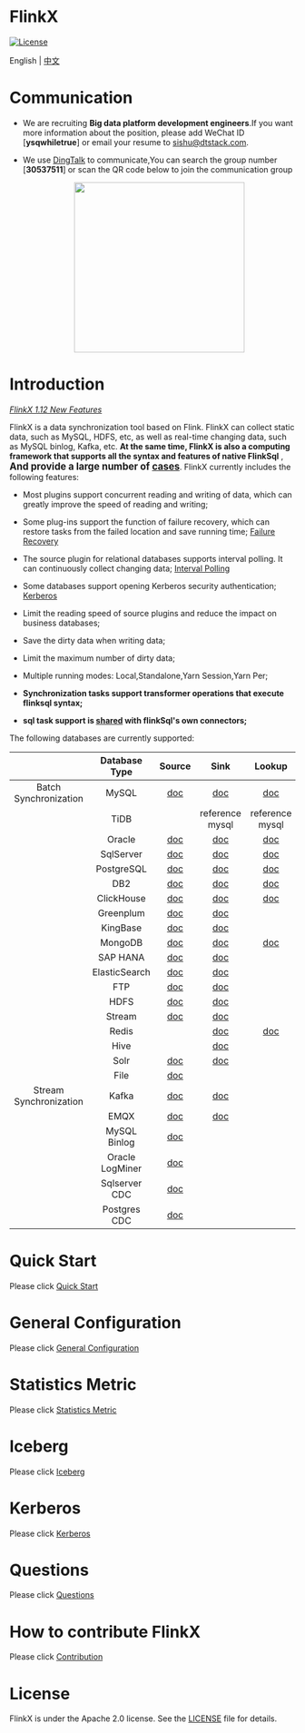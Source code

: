 FlinkX
============

[![License](https://img.shields.io/badge/license-Apache%202-4EB1BA.svg)](https://www.apache.org/licenses/LICENSE-2.0.html)

English | [中文](README_CH.md)

# Communication

- We are recruiting **Big data platform development engineers**.If you want more information about the position, please add WeChat ID [**ysqwhiletrue**] or email your resume to [sishu@dtstack.com](mailto:sishu@dtstack.com).

- We use [DingTalk](https://www.dingtalk.com/) to communicate,You can search the group number [**30537511**] or scan the QR code below to join the communication group
  
  <div align=center>
     <img src=docs/images/IMG_3362.JPG width=300 />
   </div>

# Introduction

*[FlinkX 1.12 New Features](docs/changeLog.md)*

FlinkX is a data synchronization tool based on Flink. FlinkX can collect static data, such as MySQL, HDFS, etc, as well as real-time changing data, such as MySQL binlog, Kafka, etc. **At the same time, FlinkX is also a computing framework that supports all the syntax and features of native FlinkSql** , <big>**And provide a large number of [cases](flinkx-examples)**</big>. FlinkX currently includes the following features:

- Most plugins support concurrent reading and writing of data, which can greatly improve the speed of reading and writing;

- Some plug-ins support the function of failure recovery, which can restore tasks from the failed location and save running time; [Failure Recovery](docs/restore.md)

- The source plugin for relational databases supports interval polling. It can continuously collect changing data; [Interval Polling](docs/offline/reader/mysqlreader.md)

- Some databases support opening Kerberos security authentication;  [Kerberos](docs/kerberos.md)

- Limit the reading speed of source plugins and reduce the impact on business databases;

- Save the dirty data when writing data;

- Limit the maximum number of dirty data;

- Multiple running modes: Local,Standalone,Yarn Session,Yarn Per;

- **Synchronization tasks support transformer operations that execute flinksql syntax;**

- **sql task support is [shared](docs/conectorShare.md) with flinkSql's own connectors;**

The following databases are currently supported:

|                        | Database Type  | Source                          | Sink                          | Lookup
|:----------------------:|:--------------:|:-------------------------------:|:-------------------------------:|:-------------------------------:|
| Batch Synchronization  | MySQL          | [doc](docs/connectors/mysql/mysql-source.md)        | [doc](docs/connectors/mysql/mysql-sink.md)      |[doc](docs/connectors/mysql/mysql-lookup.md)      |
|                        | TiDB           |                                                     | reference mysql                                 |reference mysql                                   |   
|                        | Oracle         | [doc](docs/connectors/oracle/oracle-source.md)       | [doc](docs/connectors/oracle/oracle-sink.md)     |[doc](docs/connectors/oracle/oracle-lookup.md)      |
|                        | SqlServer      | [doc](docs/connectors/sqlserver/sqlserver-source.md)    | [doc](docs/connectors/sqlserver/sqlserver-sink.md)  |[doc](docs/connectors/sqlserver/sqlserver-lookup.md)
|                        | PostgreSQL     | [doc](docs/connectors/postgres/postgres-source.md) | [doc](docs/connectors/postgres/postgres-sink.md) | [doc](docs/connectors/postgres/postgres-lookup.md) |
|                        | DB2            | [doc](docs/connectors/db2/db2-source.md)          | [doc](docs/connectors/db2/db2-sink.md)        | [doc](docs/connectors/db2/db2-lookup.md)
|                        | ClickHouse     | [doc](docs/connectors/clickhouse/clickhouse-source.md)   | [doc](docs/connectors/clickhouse/clickhouse-sink.md) | [doc](docs/connectors/clickhouse/clickhouse-lookup.md)      |
|                        | Greenplum      | [doc](docs/connectors/greenplum/greenplum-source.md)    | [doc](docs/connectors/greenplum/greenplum-sink.md)  |
|                        | KingBase       | [doc](docs/connectors/kingbase/kingbase-source.md)     | [doc](docs/connectors/kingbase/kingbase-sink.md)   |
|                        | MongoDB        | [doc](docs/connectors/mongodb/mongodb-source.md) | [doc](docs/connectors/mongodb/mongodb-sink.md) |[doc](docs/connectors/mongodb/mongodb-lookup.md) |
|                        | SAP HANA  | [doc](docs/connectors/saphana/saphana-source.md)           | [doc](docs/connectors/saphana/saphana-sink.md)         |
|                        | ElasticSearch  | [doc](docs/connectors/elasticsearch6/es6reader.md)           | [doc](docs/connectors/elasticsearch6/es6writer.md)         |
|                        | FTP            | [doc](docs/connectors/ftp/ftp-source.md)          | [doc](docs/connectors/ftp/ftp-sink.md)        |
|                        | HDFS           | [doc](docs/connectors/hdfs/hdfs-source.md)         | [doc](docs/connectors/hdfs/hdfs-sink.md)       |
|                        | Stream         | [doc](docs/connectors/stream/stream-source.md)       | [doc](docs/connectors/stream/stream-sink.md) |
|                        | Redis          |                                                  | [doc](docs/connectors/redis/redis-sink.md)      |[doc](docs/connectors/redis/redis-lookup.md)      |
|                        | Hive           |                                                  | [doc](docs/connectors/hive/hive-sink.md)       |
|                        | Solr          | [doc](docs/connectors/solr/solr-source.md)        | [doc](docs/connectors/solr/solr-sink.md)       |
|                        | File           |  [doc](docs/connectors/file/file-source.md)
| Stream Synchronization | Kafka          | [doc](docs/connectors/kafka/kafka-source.md)       | [doc](docs/connectors/kafka/kafka-sink.md)     |
|                        | EMQX           | [doc](docs/connectors/emqx/emqx-source.md)        | [doc](docs/connectors/emqx/emqx-sink.md)      |
|                        | MySQL Binlog   | [doc](docs/connectors/binlog/binlog-source.md)      |                                                |
|                        | Oracle LogMiner | [doc](docs/connectors/logminer/LogMiner-source.md)   |                                            |
|                        | Sqlserver CDC | [doc](docs/connectors/sqlservercdc/SqlserverCDC-source.md) |                                                |
|                        | Postgres  CDC | [doc](docs/connectors/pgwal/Postgres-CDC.md) |                                                |

# Quick Start

Please click [Quick Start](docs/quickstart.md)

# General Configuration

Please click [General Configuration](docs/generalconfig.md)

# Statistics Metric

Please click [Statistics Metric](docs/statistics.md)

# Iceberg
Please click [Iceberg](docs/iceberg.md)

# Kerberos

Please click [Kerberos](docs/kerberos.md)

# Questions

Please click [Questions](docs/questions.md)

# How to contribute FlinkX

Please click [Contribution](docs/contribution.md)

# License

FlinkX is under the Apache 2.0 license. See the [LICENSE](http://www.apache.org/licenses/LICENSE-2.0) file for details.
